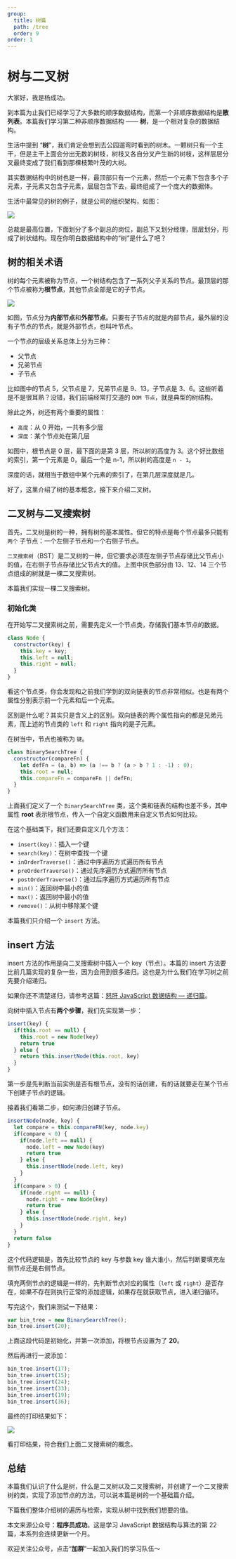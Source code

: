 ```yaml
---
group:
  title: 树篇
  path: /tree
  order: 9
order: 1
---
```


# 树与二叉树

大家好，我是杨成功。

到本篇为止我们已经学习了大多数的顺序数据结构，而第一个非顺序数据结构是**散列表**。本篇我们学习第二种非顺序数据结构 —— **树**，是一个相对复杂的数据结构。

生活中提到 “**树**”，我们肯定会想到去公园遛弯时看到的树木。一颗树只有一个主干，但是主干上面会分出无数的树枝，树枝又各自分叉产生新的树枝，这样层层分叉最终变成了我们看到那棵枝繁叶茂的大树。

其实数据结构中的树也是一样，最顶部只有一个元素，然后一个元素下包含多个子元素，子元素又包含子元素，层层包含下去，最终组成了一个庞大的数据体。

生活中最常见的树的例子，就是公司的组织架构，如图：

![](../images/tree_boss.png)

总裁是最高位置，下面划分了多个副总的岗位，副总下又划分经理，层层划分，形成了树状结构。现在你明白数据结构中的“树”是什么了吧？

## 树的相关术语

树的每个元素被称为节点，一个树结构包含了一系列父子关系的节点。最顶层的那个节点被称为**根节点**，其他节点全部是它的子节点。

![](../images/tree_ceng.png)

如图，节点分为**内部节点**和**外部节点**。只要有子节点的就是内部节点，最外层的没有子节点的节点，就是外部节点，也叫叶节点。

一个节点的层级关系总体上分为三种：

- 父节点
- 兄弟节点
- 子节点

比如图中的节点 5，父节点是 7，兄弟节点是 9、13，子节点是 3、6。这些听着是不是很耳熟？没错，我们前端经常打交道的 `DOM 节点`，就是典型的树结构。

除此之外，树还有两个重要的属性：

- `高度`：从 0 开始，一共有多少层
- `深度`：某个节点处在第几层

如图中，根节点是 0 层，最下面的是第 3 层，所以树的高度为 3。这个好比数组的索引，第一个元素是 0，最后一个是 n-1，所以树的高度是 `n - 1`。

深度的话，就相当于数组中某个元素的索引了，在第几层深度就是几。

好了，这里介绍了树的基本概念，接下来介绍二叉树。

## 二叉树与二叉搜索树

首先，二叉树是树的一种，拥有树的基本属性。但它的特点是每个节点最多只能有 `两个` 子节点：一个左侧子节点和一个右侧子节点。

`二叉搜索树`（BST）是二叉树的一种，但它要求必须在左侧子节点存储比父节点小的值，在右侧子节点存储比父节点大的值。上图中灰色部分由 13、12、14 三个节点组成的树就是一棵二叉搜索树。

本篇我们实现一棵二叉搜索树。

### 初始化类

在开始写二叉搜索树之前，需要先定义一个节点类，存储我们基本节点的数据。

```js
class Node {
  constructor(key) {
    this.key = key;
    this.left = null;
    this.right = null;
  }
}
```

看这个节点类，你会发现和之前我们学到的双向链表的节点非常相似。也是有两个属性分别表示前一个元素和后一个元素。

区别是什么呢？其实只是含义上的区别。双向链表的两个属性指向的都是兄弟元素，而上述的节点类的 `left` 和 `right` 指向的是子元素。

在树当中，节点也被称为 `键`。

```js
class BinarySearchTree {
  constructor(compareFn) {
    let defFn = (a, b) => (a !== b ? (a > b ? 1 : -1) : 0);
    this.root = null;
    this.compareFn = compareFn || defFn;
  }
}
```

上面我们定义了一个 `BinarySearchTree` 类，这个类和链表的结构也差不多，其中属性 **root** 表示根节点，传入一个自定义函数用来自定义节点如何比较。

在这个基础类下，我们还要自定义几个方法：

- `insert(key)`：插入一个键
- `search(key)`：在树中查找一个键
- `inOrderTraverse()`：通过中序遍历方式遍历所有节点
- `preOrderTraverse()`：通过先序遍历方式遍历所有节点
- `postOrderTraverse()`：通过后序遍历方式遍历所有节点
- `min()`：返回树中最小的值
- `max()`：返回树中最小的值
- `remove()`：从树中移除某个键

本篇我们只介绍一个 `insert` 方法。

## insert 方法

insert 方法的作用是向二叉搜索树中插入一个 key（节点）。本篇的 insert 方法要比前几篇实现的复杂一些，因为会用到很多递归。这也是为什么我们在学习树之前先要介绍递归。

如果你还不清楚递归，请参考这篇：[怒肝 JavaScript 数据结构 — 递归篇](https://juejin.cn/post/7089827880602959909)。

向树中插入节点有**两个步骤**，我们先实现第一步：

```js
insert(key) {
  if(this.root == null) {
    this.root = new Node(key)
    return true
  } else {
    return this.insertNode(this.root, key)
  }
}
```

第一步是先判断当前实例是否有根节点，没有的话创建，有的话就要走在某个节点下创建子节点的逻辑。

接着我们看第二步，如何递归创建子节点。

```js
insertNode(node, key) {
  let compare = this.compareFN(key, node.key)
  if(compare < 0) {
    if(node.left == null) {
      node.left = new Node(key)
      return true
    } else {
      this.insertNode(node.left, key)
    }
  }
  if(compare > 0) {
    if(node.right == null) {
      node.right = new Node(key)
      return true
    } else {
      this.insertNode(node.right, key)
    }
  }
  return false
}
```

这个代码逻辑是，首先比较节点的 key 与参数 key 谁大谁小，然后判断要填充左侧节点还是右侧节点。

填充两侧节点的逻辑是一样的，先判断节点对应的属性（`left` 或 `right`）是否存在，如果不存在则执行正常的添加逻辑，如果存在就获取节点，进入递归循环。

写完这个，我们来测试一下结果：

```js
var bin_tree = new BinarySearchTree();
bin_tree.insert(20);
```

上面这段代码是初始化，并第一次添加，将根节点设置为了 **20**。

然后再进行一波添加：

```js
bin_tree.insert(17);
bin_tree.insert(15);
bin_tree.insert(24);
bin_tree.insert(33);
bin_tree.insert(19);
bin_tree.insert(36);
```

最终的打印结果如下：

![](../images/tree_log.png)

看打印结果，符合我们上面二叉搜索树的概念。

## 总结

本篇我们认识了什么是树，什么是二叉树以及二叉搜索树，并创建了一个二叉搜索树的类，实现了添加节点的方法，可以说本篇是树的一个基础篇介绍。

下篇我们整体介绍树的遍历与检索，实现从树中找到我们想要的值。

本文来源公众号：**程序员成功**。这是学习 JavaScript 数据结构与算法的第 22 篇，本系列会连续更新一个月。

欢迎关注公众号，点击“**加群**”一起加入我们的学习队伍～
